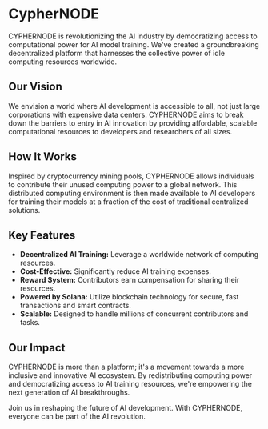 # CypherNODE

CYPHERNODE is revolutionizing the AI industry by democratizing access to computational power for AI model training. We've created a groundbreaking decentralized platform that harnesses the collective power of idle computing resources worldwide.

## Our Vision

We envision a world where AI development is accessible to all, not just large corporations with expensive data centers. CYPHERNODE aims to break down the barriers to entry in AI innovation by providing affordable, scalable computational resources to developers and researchers of all sizes.

## How It Works

Inspired by cryptocurrency mining pools, CYPHERNODE allows individuals to contribute their unused computing power to a global network. This distributed computing environment is then made available to AI developers for training their models at a fraction of the cost of traditional centralized solutions.

## Key Features

- **Decentralized AI Training:** Leverage a worldwide network of computing resources.
- **Cost-Effective:** Significantly reduce AI training expenses.
- **Reward System:** Contributors earn compensation for sharing their resources.
- **Powered by Solana:** Utilize blockchain technology for secure, fast transactions and smart contracts.
- **Scalable:** Designed to handle millions of concurrent contributors and tasks.

## Our Impact

CYPHERNODE is more than a platform; it's a movement towards a more inclusive and innovative AI ecosystem. By redistributing computing power and democratizing access to AI training resources, we're empowering the next generation of AI breakthroughs.

Join us in reshaping the future of AI development. With CYPHERNODE, everyone can be part of the AI revolution.

